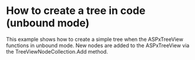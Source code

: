 # How to create a tree in code (unbound mode)


<p>This example shows how to create a simple tree when the ASPxTreeView functions in unbound mode. New nodes are added to the ASPxTreeView via the TreeViewNodeCollection.Add method.</p>

<br/>


